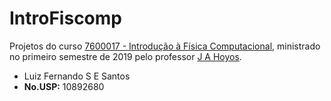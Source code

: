 # IntroFiscomp

Projetos do curso [7600017 - Introdução à Física Computacional](http://www.ifsc.usp.br/~hoyos/courses/2019/7600017/7600017.html), ministrado no primeiro semestre de 2019 pelo professor [J A Hoyos](http://www.ifsc.usp.br/~hoyos/).

* Luiz Fernando S E Santos
* **No.USP:** 10892680
